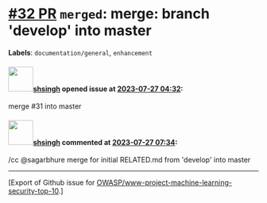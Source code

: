 # [\#32 PR](https://github.com/OWASP/www-project-machine-learning-security-top-10/pull/32) `merged`: merge: branch 'develop' into master
**Labels**: `documentation/general`, `enhancement`


#### <img src="https://avatars.githubusercontent.com/u/412800?v=4" width="50">[shsingh](https://github.com/shsingh) opened issue at [2023-07-27 04:32](https://github.com/OWASP/www-project-machine-learning-security-top-10/pull/32):

merge #31 into master

#### <img src="https://avatars.githubusercontent.com/u/412800?v=4" width="50">[shsingh](https://github.com/shsingh) commented at [2023-07-27 07:34](https://github.com/OWASP/www-project-machine-learning-security-top-10/pull/32#issuecomment-1653061742):

/cc @sagarbhure merge for initial RELATED.md from 'develop' into master


-------------------------------------------------------------------------------



[Export of Github issue for [OWASP/www-project-machine-learning-security-top-10](https://github.com/OWASP/www-project-machine-learning-security-top-10).]
